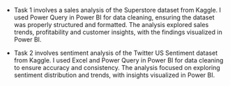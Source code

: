 - Task 1 involves a sales analysis of the Superstore dataset from Kaggle. I used Power Query in Power BI for data cleaning, ensuring the dataset was properly structured and formatted. The analysis explored sales trends, profitability and customer insights, with the findings visualized in Power BI.

- Task 2 involves sentiment analysis of the Twitter US Sentiment dataset from Kaggle. I used Excel and Power Query in Power BI for data cleaning to ensure accuracy and consistency. The analysis focused on exploring sentiment distribution and trends, with insights visualized in Power BI.
